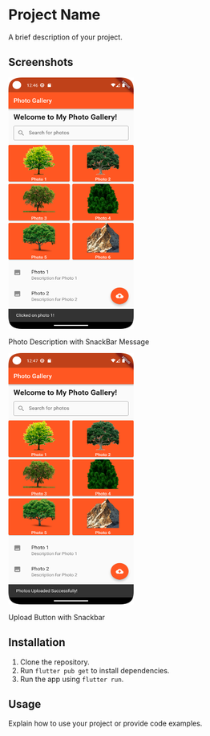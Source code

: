 # Project Name

A brief description of your project.

## Screenshots

 <img src="screenshot/photosnack.png" alt="Screenshot 1" width="250" height="500">

Photo Description with SnackBar Message 

 <img src="screenshot/photoupload.png" alt="Screenshot 2" width="250" height="500">

Upload Button with Snackbar



## Installation

1. Clone the repository.
2. Run `flutter pub get` to install dependencies.
3. Run the app using `flutter run`.

## Usage

Explain how to use your project or provide code examples.


